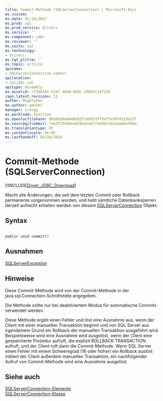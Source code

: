 ```yaml
---
title: Commit-Methode (SQLServerConnection) | Microsoft Docs
ms.custom: ''
ms.date: 01/19/2017
ms.prod: sql
ms.prod_service: drivers
ms.service: ''
ms.component: jdbc
ms.reviewer: ''
ms.suite: sql
ms.technology:
- drivers
ms.tgt_pltfrm: ''
ms.topic: article
apiname:
- SQLServerConnection.commit
apilocation:
- sqljdbc.jar
apitype: Assembly
ms.assetid: c7346165-51bf-4844-b64c-29833c147236
caps.latest.revision: 11
author: MightyPen
ms.author: genemi
manager: craigg
ms.workload: Inactive
ms.openlocfilehash: 89d6620e4848d837cd98337f3d7faf67432da23f
ms.sourcegitcommit: 7a6df3fd5bea9282ecdeffa94d13ea1da6def80a
ms.translationtype: HT
ms.contentlocale: de-DE
ms.lasthandoff: 04/16/2018
---
```

# <a name="commit-method-sqlserverconnection"></a>Commit-Methode (SQLServerConnection)
[!INCLUDE[Driver_JDBC_Download](../../../includes/driver_jdbc_download.md)]

  Macht alle Änderungen, die seit dem letzten Commit oder Rollback permanente vorgenommen wurden, und hebt sämtliche Datenbanksperren derzeit aufrecht erhalten werden von diesem [SQLServerConnection](../../../connect/jdbc/reference/sqlserverconnection-class.md) Objekt.  
  
## <a name="syntax"></a>Syntax  
  
```  
  
public void commit()  
```  
  
## <a name="exceptions"></a>Ausnahmen  
 [SQLServerException](../../../connect/jdbc/reference/sqlserverexception-class.md)  
  
## <a name="remarks"></a>Hinweise  
 Diese Commit-Methode wird von der Commit-Methode in der java.sql.Connection-Schnittstelle angegeben.  
  
 Die Methode sollte nur bei deaktiviertem Modus für automatische Commits verwendet werden.  
  
 Diese Methode ergibt einen Fehler und löst eine Ausnahme aus, wenn der Client mit einer manuellen Transaktion beginnt und von SQL Server aus irgendeinem Grund ein Rollback der manuellen Transaktion ausgeführt wird. Beispielsweise wird eine Ausnahme wird ausgelöst, wenn der Client eine gespeicherte Prozedur aufruft, die explizit ROLLBACK TRANSACTION aufruft, und der Client ruft dann die Commit-Methode. Wenn SQL Server einen Fehler mit einem Schweregrad (16 oder höher) ein Rollback auslöst initiiert der Client außerdem manuellen Transaktion; ein nachfolgender Aufruf von Commit-Methode wird eine Ausnahme ausgelöst.  
  
## <a name="see-also"></a>Siehe auch  
 [SQLServerConnection-Elemente](../../../connect/jdbc/reference/sqlserverconnection-members.md)   
 [SQLServerConnection-Klasse](../../../connect/jdbc/reference/sqlserverconnection-class.md)  
  
  
